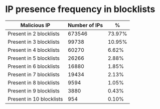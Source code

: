 # IP presence frequency in blocklists
| Malicious IP | Number of IPs | % |
|----|----|----|
| Present in 2 blocklists | 673546 | 73.97% |
| Present in 3 blocklists | 99738 | 10.95% |
| Present in 4 blocklists | 60270 | 6.62% |
| Present in 5 blocklists | 26266 | 2.88% |
| Present in 6 blocklists | 16880 | 1.85% |
| Present in 7 blocklists | 19434 | 2.13% |
| Present in 8 blocklists | 9594 | 1.05% |
| Present in 9 blocklists | 3880 | 0.43% |
| Present in 10 blocklists | 954 | 0.10% |
